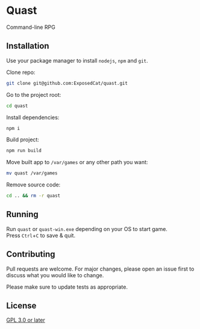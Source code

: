 # Quast

Command-line RPG

## Installation

Use your package manager to install `nodejs`, `npm` and `git`.

Clone repo:

```bash
git clone git@github.com:ExposedCat/quast.git
```

Go to the project root:

```bash
cd quast
```

Install dependencies:

```bash
npm i
```

Build project:

```bash
npm run build
```

Move built app to `/var/games` or any other path you want:

```bash
mv quast /var/games
```

Remove source code:

```bash
cd .. && rm -r quast
```

## Running

Run `quast` or `quast-win.exe` depending on your OS to start game.  
Press `Ctrl`+`C` to save & quit.

## Contributing

Pull requests are welcome. For major changes, please open an issue first to discuss what you would like to change.

Please make sure to update tests as appropriate.

## License

[GPL 3.0 or later](https://choosealicense.com/licenses/gpl-3.0/)
